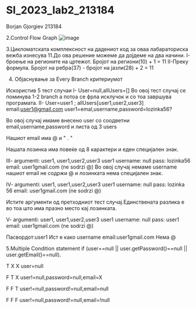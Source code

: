 # SI_2023_lab2_213184

Borjan Gjorgiev
213184

2.Control Flow Graph
![image](https://github.com/BorjanGjorgiev/SI_2023_lab2_INDEX/assets/127698412/059e8d11-c28f-4ff3-8e6c-1a5eb9f85be5)


3.Цикломатската комплексност на дадениот код за оваа лабараториска вежба изнесува 11.До ова решение можеме да дојдеме на два начини.
I-броење на регионите на цртежот. Бројот на региони(10) + 1 = 11
II-Преку формула. Бројот на ребра(37) - бројот на јазли(28) + 2 = 11

4. Oбјаснување за Еvery Branch критериумот

Искористив 5 тест случаи 
I- User=null,allUsers=[]
Во овој тест случај се поминува 1-2 branch а потоа се фрла исклучок и со тоа завршува програмата.
II- User=user1 ; allUsers[user1,user2,user3]
email:user1@gmail.com
user1=emal,username,password=lozinka56?

Во овој случај имаме внесено user со соодветни email,username,password и листа од 3 users

Нашиот email има @ и " . " 

Нашата лозинка има повеќе од 8 карактери и еден специјален знак.

III-
argumenti: user1, user1,user2,user3
user1 username: null
pass: lozinka56
email: user1gmail.com (ne sodrzi @)
Во овој случај немаме username нашиот email не содржи @ и лозинката нема специјален знак.

IV-
argumenti: user1, user1,user2,user3
user1 username: null
pass: lozinka 56
email: user1gmail.com (ne sodrzi @)

Истите аргументи од претходниот тест случај.Единствената разлика е во тоа што има празно место кај лозинката.

V-
argumenti: user1, user1,user2,user3
user1 username: null
pass: user1
email: user1gmail.com (ne sodrzi @)
 
Пасвордот:user1 Ист е како username
email:user1gmail.com Нема @

5.Multiple Condition statement
if (user==null || user.getPassword()==null || user.getEmail()==null).

T X X       user=null

F T X       user!=null,password=null,email=X

F F T       user!=null,password!=null,email=null

F F F       user!=null,password!=null,email=!null

